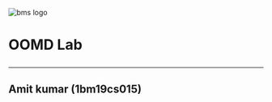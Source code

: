 ![bms logo](https://user-images.githubusercontent.com/71318008/179052440-f342e629-12bc-41a0-8e86-2edc09264dcb.PNG)
# OOMD Lab<hr>
## Amit kumar (1bm19cs015)

